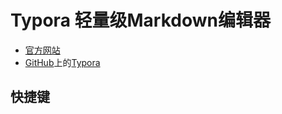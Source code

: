 # Typora 轻量级Markdown编辑器

- [官方网站](https://typora.io/)
- [GitHub](https://zh.wikipedia.org/wiki/GitHub)上的[Typora](https://github.com/typora)

## 快捷键